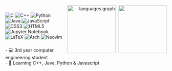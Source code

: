 

<div align="right">
<img align="right" height="150" src="https://img.itch.zone/aW1nLzMwMDA2MTkuZ2lm/original/2S3Qmr.gif" style="margin-left:10px" />
<img align="right" src='https://github-readme-stats.vercel.app/api/top-langs/?username=ivnmansi&theme=holi&hide_border=true&include_all_commits=false&count_private=true&layout=compact' height="150" alt="languages graph" />  
</div>



###

<div align="left">
         
  ![C](https://img.shields.io/badge/c-%2300599C.svg?style=flat&logo=c&logoColor=white) ![C++](https://img.shields.io/badge/c++-%2300599C.svg?style=flat&logo=c%2B%2B&logoColor=white) ![Python](https://img.shields.io/badge/python-3670A0?style=flat&logo=python&logoColor=ffdd54) ![Java](https://img.shields.io/badge/java-%23ED8B00.svg?style=flat&logo=openjdk&logoColor=white) ![JavaScript](https://img.shields.io/badge/javascript-%23323330.svg?style=flat&logo=javascript&logoColor=%23F7DF1E) ![CSS3](https://img.shields.io/badge/css3-%231572B6.svg?style=flat&logo=css3&logoColor=white) ![HTML5](https://img.shields.io/badge/html5-%23E34F26.svg?style=flat&logo=html5&logoColor=white) ![Jupyter Notebook](https://img.shields.io/badge/jupyter-%23FA0F00.svg?style=flat&logo=jupyter&logoColor=white) ![LaTeX](https://img.shields.io/badge/latex-%23008080.svg?style=flat&logo=latex&logoColor=white) ![Arch](https://img.shields.io/badge/Arch_Linux-1793D1?style=flat&logo=arch-linux&logoColor=white) ![Neovim](https://img.shields.io/badge/Neovim-57A143?logo=neovim&logoColor=fff)


</div>

###

<p align="left">- 💻 3rd year computer engineering student<br>- 🧠 Learning C++, Java, Python & Javascript</p> 

###


<br clear="both">


###

